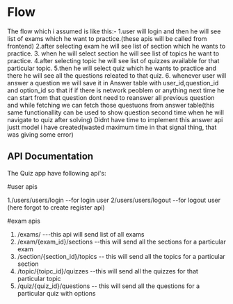 # Flow
The flow which i assumed is like this:-
1.user will login and then he will see list of exams which he want to practice.(these apis will be called from frontend)
2.after selecting exam he will see list of section which he wants to practice.
3. when he will select section he will see list of topics he want to practice.
4.after selecting topic he will see list of quizzes available for that particular topic.
5.then he will select quiz which he wants to practice and there he will see all the questions releated to that quiz.
6. whenever user will answer a question we will save it in Answer table with user_id,question_id and option_id
so that if if there is network peoblem or anything next time he can start from that question dont need to reanswer all previous question 
and while fetching we can fetch those questuons from answer table(this same functionallity can be used to show question 
second time when he will navigate to quiz after solving)
Didnt have time to implement this answer api justt model i have created(wasted maximum time in that signal thing, that was giving some error)
## API Documentation

The Quiz app have following api's:

#user apis

1./users/users/login  --for login user
2/users/users/logout   --for logout user
(here forgot to create register api)

#exam apis
1. /exams/  ---this api will send list of all exams
2. /exam/{exam_id}/sections  --this will send all the sections for a particular exam
3. /section/{section_id}/topics   -- this will send all the topics for a particular section
4. /topic/{toipc_id}/quizzes   --this will send all the quizzes for that particular topic
5. /quiz/{quiz_id}/questions   -- this will send all the questions for a particular quiz with options
